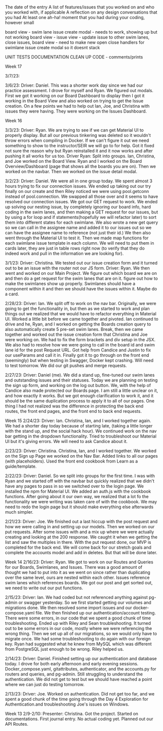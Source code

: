 The date of the entry
A list of features/issues that you worked on and who you worked with, if applicable
A reflection on any design conversations that you had
At least one ah-ha! moment that you had during your coding, however small

board view - swim lane issue create modal - needs to work, showing up but not working
board view - issue view - update issue to other swim lanes, close issues,
board view - need to make new open close handlers for swimlane issue create modal so it doesnt stack

UNIT TESTS
DOCUMENTATION
CLEAN UP CODE - comments/prints

Week 17

3/7/23:

3/6/23: Driver: Daniel. This was a shorter work day since we had our practice assessment. I drove for myself and Ryan. We figured out modals. First we got it working on our Board Dashboard to display then I got it working in the Board View and also worked on trying to get the Issue creation. On a few points we had to help out Ian, Joe, and Christina with issues they were having. They were working on the Issues Dashboard.

Week 16

3/3/23: Driver: Ryan. We are trying to see if we can get Material UI to properly display. But all our previous tinkering was deleted so it wouldn't throw errors when compiling in Docker. If we can't figure it out we need something to show to the instructor/SEIR we will go to for help. Got it fixed not sure the reason why but Ryan reinstalled it and it now works and after pushing it all works for us too.
Driver Ryan: Split into groups. Ian, Christina, and Joe worked on the Board View. Ryan and I worked on the Board Overview/Dashboard (page that shows all the boards you are on). Then we worked on the navbar. Then we worked on the issue detail modal.

3/2/23: Driver: Daniel. We were all in one group today. We spent almost 3 hours trying to fix our connection issues. We ended up taking out our try finally on our create and then Riley noticed we were using pool.getconn instead of pool.connection. We swapped all those over and it seems to have resolved our connection issues. We got our GET request to work. We ended up solving our nesting issue, by completely ignoring our board info, hard coding in the swim lanes, and then making a GET request for our issues, but by using a for loop and if statements(hopefully we will refactor later) to sort them into different states for each swimlane. We also wrote a new get query so we can call in the assignee name and added it to our issues out so we can have the assignee name to reference (not just their id.) We then also went through the Material UI to test it. Then we made map functions for each swimlane issue template in each column. We will need to put them in cards later, they are just in table rows right now (to verify that they do indeed work and pull in the information we are looking for).

3/1/23: Driver: Christina. We tested out our issue creation form and it turned out to be an issue with the router not our JS form.
Driver: Ryan. We then went and worked on our Main Project. We
figure out which board we are on and then do a get request for the swim lanes that are on it.
figure out how to make the swimlanes show up properly. Swimlanes should have a component within it and then we should have the issues within it. Maybe do a card.

2/28/23: Driver: Ian. We split off to work on the nav bar. Originally, we were going to get the functionality in, but then as we started to work and plan things out we realized that we would have to refactor everything in Material UI. Worked a little bit before we came together and pivoted. Ian continued to drive and he, Ryan, and I worked on getting the Boards creation query to also automatically create 5 pre-set swim lanes. Break, then we came together and worked out the issue creation form that Christina and Joe were working on. We had to fix the form brackets and div setup in the JSX. We also had to resolve how we were going to call in the board id and swim lane id for the post Request URL. Got help from Candice and Justin to fix our useParams and call it in. Finally got it to go through on the front end (seemingly) but when testing in Swagger, Docker kept crashing. Will need to test tomorrow. We did our git pushes and merge requests.

2/27/23: Driver: Daniel (me). We did a stand up, fine-tuned our swim lanes and outstanding issues and their statuses. Today we are planning on testing the sign up form, and working on the log out button. We, with the help of Candice also made protected our Boards page. I am still a little unclear on it, and how exactly it works. But we got enough clarification to work it, and it should be the same duplication process to apply it to all of our pages. One thing I had not realized was the difference in protecting the back end routes, the front end pages, and the front end to back end requests.

Week 15
2/24/23: Driver: Ian. Christina, Ian, and I worked together again. We had a shorter day today because of starting late, (taking a little longer with the stand up, and the social hack hour). We continued work on the nav bar getting in the dropdown functionality. Tried to troubleshoot our Material UI but it's giving errors. We will need to ask Candice about it.

2/23/23: Driver: Christina. Christina, Ian, and I worked together. We worked on the Sign up Page we worked on the Nav Bar. Added links to all our pages (with placeholders). Used the front end cookbook from Learn as a guide/template.

2/22/23: Driver: Daniel. So we split into groups for the first time. I was with Ryan and we started off with the navbar but quickly realized that we didn't have any pages to pass in so we switched over to the login page. We installed the npm for Material UI. We added an auth.js with the cookbook functions. After going about it our own way, we realized that a lot fo the functionality we were writing was taken care of with the cookbook. We may need to redo the login page but it should make everything else afterwards much simpler.

2/21/23: Driver: Joe. We finished out a last hiccup with the post request and how we were calling in and setting up our models. Then we worked on our put requests. After some issues with and a mix up where we were actually creating and looking at the 200 response. We caught it when we getting the list and saw the multiples in there. With the put request done, our MVP is completed for the back end. We will come back for our stretch goals and complete the accounts model and add in deletes. But that will be done later.

Week 14
2/16/23: Driver: Ryan. We got to work on our Routes and Queries for our Boards, Swimlanes, and Issues. There was a good amount of thought we had to put into it as we went on since rather than duplicating over the same level, ours are nested within each other. Issues reference swim lanes which references boards. We got our post and get sorted out, we need to write out our put functions.

2/15/23: Driver: Ian. We had coded but not referenced anything against pg-admin or swagger yesterday. So we first started getting our volumes and migrations done. We then resolved some import issues and our docker-compose.yaml file. We then finished up our authentication/account testing. There were some errors, in our code that we spent a good chunk of time troubleshooting. Ended up with Riley and Sean troubleshooting. It turned out to be some errors in our code, mostly where we were referencing the wrong thing. Then we set up all of our migrations, so we would only have to migrate once. We had some troubleshooting to do again with our foreign key. Ryan had suggested what he knew from MySQL which was different from PostgreSQL just enough to be wrong. Riley helped us.

2/14/23: Driver: Daniel. Finished setting up our authentication and database today. I drove for both early afternoon and early evening sessions. Docker_compose.yaml, gitattributes, authenticator, and the accounts.py for routers and queries, and pg-admin. Still struggling to understand the authentication. We did not get to test but we should have reached a point where we can just do testing tomorrow.

2/13/23: Driver: Joe. Worked on authentication. Did not get too far, and we spent a good chunk of the time going through the Day 4 Exploration for Authentication.and troubleshooting Joe's issues on Windows.

Week 13
2/9-2/10: Presenter: Christina. Got the project. Started on documentations. First journal entry. No actual coding yet. Planned out our API Routes.
